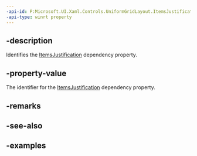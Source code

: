 ```yaml
---
-api-id: P:Microsoft.UI.Xaml.Controls.UniformGridLayout.ItemsJustificationProperty
-api-type: winrt property
---
```


## -description

Identifies the [ItemsJustification](uniformgridlayout_itemsjustification.md) dependency property.

## -property-value

The identifier for the [ItemsJustification](uniformgridlayout_itemsjustification.md) dependency property.

## -remarks

## -see-also

## -examples

